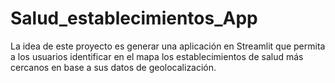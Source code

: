 # Salud_establecimientos_App
La idea de este proyecto es generar una aplicación en Streamlit que permita a los usuarios identificar en el mapa los establecimientos de salud más cercanos en base a sus datos de geolocalización.
